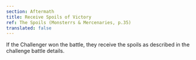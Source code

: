 ```yaml
---
section: Aftermath
title: Receive Spoils of Victory
ref: The Spoils (Monsterrs & Mercenaries, p.35)
translated: false
---
```


If the Challenger won the battle, they receive the spoils as described in the challenge battle details.